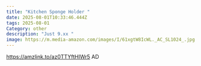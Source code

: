 ```yaml
---
title: "Kitchen Sponge Holder "
date: 2025-08-01T10:33:46.444Z
tags: 2025-08-01
Category: other
description: "Just 9.xx "
image: https://m.media-amazon.com/images/I/61xgtW8IcWL._AC_SL1024_.jpg
---
```

https://amzlink.to/az0TTYftHIWr5
AD